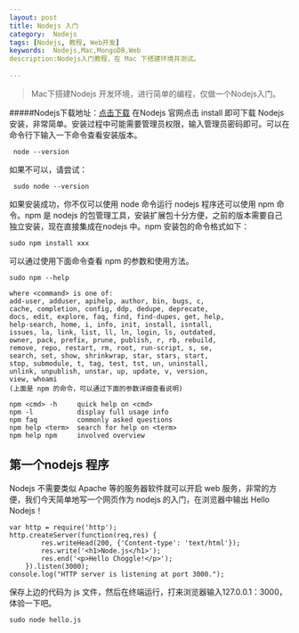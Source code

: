 ```yaml
---
layout: post
title: Nodejs 入门
category:  Nodejs
tags: [Nodejs, 教程, Web开发] 
keywords:  Nodejs,Mac,MongoDB,Web
description:Nodejs入门教程，在 Mac 下搭建环境并测试。
 
---
```


> Mac下搭建Nodejs 开发环境，进行简单的编程，仅做一个Nodejs入门。

#####Nodejs下载地址：[点击下载](http://nodejs.org/)
在Nodejs 官网点击 install 即可下载 Nodejs 安装，非常简单。安装过程中可能需要管理员权限，输入管理员密码即可。可以在命令行下输入一下命令查看安装版本。

     node --version
    
如果不可以，请尝试：
      
     sudo node --version
    
如果安装成功，你不仅可以使用 node 命令运行 nodejs 程序还可以使用 npm 命令。npm 是 nodejs 的包管理工具，安装扩展包十分方便，之前的版本需要自己独立安装，现在直接集成在nodejs 中。npm 安装包的命令格式如下：

    sudo npm install xxx
    
可以通过使用下面命令查看 npm 的参数和使用方法。

    sudo npm --help
    
    where <command> is one of:
    add-user, adduser, apihelp, author, bin, bugs, c,
    cache, completion, config, ddp, dedupe, deprecate,
    docs, edit, explore, faq, find, find-dupes, get, help,
    help-search, home, i, info, init, install, isntall,
    issues, la, link, list, ll, ln, login, ls, outdated,
    owner, pack, prefix, prune, publish, r, rb, rebuild,
    remove, repo, restart, rm, root, run-script, s, se,
    search, set, show, shrinkwrap, star, stars, start,
    stop, submodule, t, tag, test, tst, un, uninstall,
    unlink, unpublish, unstar, up, update, v, version,
    view, whoami 
    (上面是 npm 的命令，可以通过下面的参数详细查看说明)

    npm <cmd> -h     quick help on <cmd>
    npm -l           display full usage info
    npm faq          commonly asked questions
    npm help <term>  search for help on <term>
    npm help npm     involved overview
    
## 第一个nodejs 程序

Nodejs 不需要类似 Apache 等的服务器软件就可以开启 web 服务，非常的方便，我们今天简单地写一个网页作为 nodejs 的入门，在浏览器中输出 Hello Nodejs！

    var http = require('http');
    http.createServer(function(req,res) {
			res.writeHead(200, {'Content-type': 'text/html'});
			res.write('<h1>Node.js</h1>');
			res.end('<p>Hello Choggle!</p>');
		}).listen(3000);
    console.log("HTTP server is listening at port 3000.");
    
保存上边的代码为 js 文件，然后在终端运行，打来浏览器输入127.0.0.1：3000，体验一下吧。

    sudo node hello.js
    

